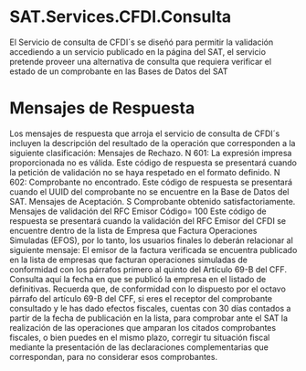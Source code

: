 # SAT.Services.CFDI.Consulta

El Servicio de consulta de CFDI´s se diseñó para permitir la validación accediendo a 
un servicio publicado en la página del SAT, el servicio pretende proveer una 
alternativa de consulta que requiera verificar el estado de un comprobante en las 
Bases de Datos del SAT

# Mensajes de Respuesta 
Los mensajes de respuesta que arroja el servicio de consulta de CFDI´s incluyen la 
descripción del resultado de la operación que corresponden a la siguiente 
clasificación: 
Mensajes de Rechazo. 
N 601: La expresión impresa proporcionada no es válida. 
Este código de respuesta se presentará cuando la petición de validación no se haya 
respetado en el formato definido. 
N 602: Comprobante no encontrado. 
Este código de respuesta se presentará cuando el UUID del comprobante no se 
encuentre en la Base de Datos del SAT.
Mensajes de Aceptación. 
S Comprobante obtenido satisfactoriamente. 
Mensajes de validación del RFC Emisor
Código= 100 
Este código de respuesta se presentará cuando la validación del RFC Emisor del CFDI
se encuentre dentro de la lista de Empresa que Factura Operaciones Simuladas
(EFOS), por lo tanto, los usuarios finales lo deberán relacionar al siguiente mensaje: 
El emisor de la factura verificada se encuentra publicado en la lista 
de empresas que facturan operaciones simuladas de conformidad 
con los párrafos primero al quinto del Artículo 69-B del CFF.
Consulta aquí la fecha en que se publicó la empresa en el listado de 
definitivas. Recuerda que, de conformidad con lo dispuesto por el 
octavo párrafo del artículo 69-B del CFF, si eres el receptor del 
comprobante consultado y le has dado efectos fiscales, cuentas con 
30 días contados a partir de la fecha de publicación en la lista, para 
comprobar ante el SAT la realización de las operaciones que 
amparan los citados comprobantes fiscales, o bien puedes en el 
mismo plazo, corregir tu situación fiscal mediante la presentación de 
las declaraciones complementarias que correspondan, para no 
considerar esos comprobantes.
